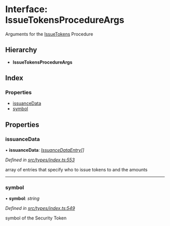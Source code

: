 # Interface: IssueTokensProcedureArgs

Arguments for the [IssueTokens](../enums/_types_index_.proceduretype.md#issuetokens) Procedure

## Hierarchy

* **IssueTokensProcedureArgs**

## Index

### Properties

* [issuanceData](_types_index_.issuetokensprocedureargs.md#issuancedata)
* [symbol](_types_index_.issuetokensprocedureargs.md#symbol)

## Properties

###  issuanceData

• **issuanceData**: *[IssuanceDataEntry](_types_index_.issuancedataentry.md)[]*

*Defined in [src/types/index.ts:553](https://github.com/PolymathNetwork/polymath-sdk/blob/e8bbc1e/src/types/index.ts#L553)*

array of entries that specify who to issue tokens to and the amounts

___

###  symbol

• **symbol**: *string*

*Defined in [src/types/index.ts:549](https://github.com/PolymathNetwork/polymath-sdk/blob/e8bbc1e/src/types/index.ts#L549)*

symbol of the Security Token
